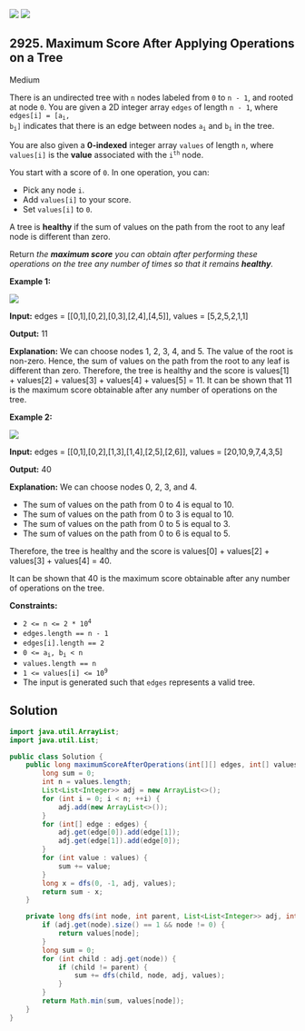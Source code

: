 [![](https://img.shields.io/github/stars/javadev/LeetCode-in-Java?label=Stars&style=flat-square)](https://github.com/javadev/LeetCode-in-Java)
[![](https://img.shields.io/github/forks/javadev/LeetCode-in-Java?label=Fork%20me%20on%20GitHub%20&style=flat-square)](https://github.com/javadev/LeetCode-in-Java/fork)

## 2925\. Maximum Score After Applying Operations on a Tree

Medium

There is an undirected tree with `n` nodes labeled from `0` to `n - 1`, and rooted at node `0`. You are given a 2D integer array `edges` of length `n - 1`, where <code>edges[i] = [a<sub>i</sub>, b<sub>i</sub>]</code> indicates that there is an edge between nodes <code>a<sub>i</sub></code> and <code>b<sub>i</sub></code> in the tree.

You are also given a **0-indexed** integer array `values` of length `n`, where `values[i]` is the **value** associated with the <code>i<sup>th</sup></code> node.

You start with a score of `0`. In one operation, you can:

*   Pick any node `i`.
*   Add `values[i]` to your score.
*   Set `values[i]` to `0`.

A tree is **healthy** if the sum of values on the path from the root to any leaf node is different than zero.

Return _the **maximum score** you can obtain after performing these operations on the tree any number of times so that it remains **healthy**._

**Example 1:**

![](https://assets.leetcode.com/uploads/2023/10/11/graph-13-1.png)

**Input:** edges = \[\[0,1],[0,2],[0,3],[2,4],[4,5]], values = [5,2,5,2,1,1]

**Output:** 11

**Explanation:** We can choose nodes 1, 2, 3, 4, and 5. The value of the root is non-zero. Hence, the sum of values on the path from the root to any leaf is different than zero. Therefore, the tree is healthy and the score is values[1] + values[2] + values[3] + values[4] + values[5] = 11. It can be shown that 11 is the maximum score obtainable after any number of operations on the tree.

**Example 2:**

![](https://assets.leetcode.com/uploads/2023/10/11/graph-14-2.png)

**Input:** edges = \[\[0,1],[0,2],[1,3],[1,4],[2,5],[2,6]], values = [20,10,9,7,4,3,5]

**Output:** 40

**Explanation:** We can choose nodes 0, 2, 3, and 4. 
- The sum of values on the path from 0 to 4 is equal to 10.
- The sum of values on the path from 0 to 3 is equal to 10.
- The sum of values on the path from 0 to 5 is equal to 3.
- The sum of values on the path from 0 to 6 is equal to 5. 

Therefore, the tree is healthy and the score is values[0] + values[2] + values[3] + values[4] = 40. 

It can be shown that 40 is the maximum score obtainable after any number of operations on the tree.

**Constraints:**

*   <code>2 <= n <= 2 * 10<sup>4</sup></code>
*   `edges.length == n - 1`
*   `edges[i].length == 2`
*   <code>0 <= a<sub>i</sub>, b<sub>i</sub> < n</code>
*   `values.length == n`
*   <code>1 <= values[i] <= 10<sup>9</sup></code>
*   The input is generated such that `edges` represents a valid tree.

## Solution

```java
import java.util.ArrayList;
import java.util.List;

public class Solution {
    public long maximumScoreAfterOperations(int[][] edges, int[] values) {
        long sum = 0;
        int n = values.length;
        List<List<Integer>> adj = new ArrayList<>();
        for (int i = 0; i < n; ++i) {
            adj.add(new ArrayList<>());
        }
        for (int[] edge : edges) {
            adj.get(edge[0]).add(edge[1]);
            adj.get(edge[1]).add(edge[0]);
        }
        for (int value : values) {
            sum += value;
        }
        long x = dfs(0, -1, adj, values);
        return sum - x;
    }

    private long dfs(int node, int parent, List<List<Integer>> adj, int[] values) {
        if (adj.get(node).size() == 1 && node != 0) {
            return values[node];
        }
        long sum = 0;
        for (int child : adj.get(node)) {
            if (child != parent) {
                sum += dfs(child, node, adj, values);
            }
        }
        return Math.min(sum, values[node]);
    }
}
```